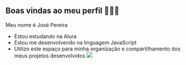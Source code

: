 ## Boas vindas ao meu perfil 💙💙💙

Meu nome é José Pereira

- Estou estudando na Alura
- Estou me desenvolvendo na linguagem JavaScript
- Utilizo este espaço para minha organização e compartilhamento dos meus projetos desenvolvidos
 ![](https://media1.tenor.com/m/opEBWw0uddoAAAAC/umm.gif)
